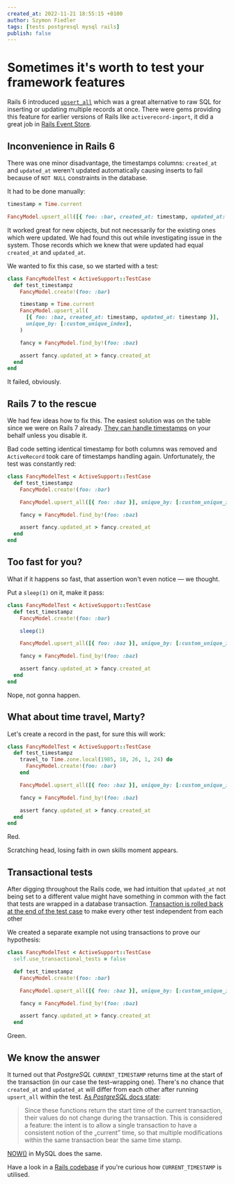 ```yaml
---
created_at: 2022-11-21 18:55:15 +0100
author: Szymon Fiedler
tags: [tests postgresql mysql rails]
publish: false
---
```


# Sometimes it's worth to test your framework features

Rails 6 introduced [`upsert_all`](https://api.rubyonrails.org/v6.0/classes/ActiveRecord/Persistence/ClassMethods.html#method-i-upsert_all) which was a great alternative to raw SQL for inserting or updating multiple records at once. There were gems providing this feature for earlier versions of Rails like `activerecord-import`, it did a great job in [Rails Event Store](https://github.com/RailsEventStore/rails_event_store).

<!-- more -->

## Inconvenience in Rails 6

There was one minor disadvantage, the timestamps columns: `created_at` and `updated_at` weren't updated automatically causing inserts to fail because of `NOT NULL` constraints in the database.

It had to be done manually:

```ruby
timestamp = Time.current

FancyModel.upsert_all([{ foo: :bar, created_at: timestamp, updated_at: timestamp }], unique_by: [:custom_unique_index])
```

It worked great for new objects, but not necessarily for the existing ones which were updated. We had found this out while investigating issue in the system. Those records which we knew that were updated had equal `created_at` and `updated_at`.

We wanted to fix this case, so we started with a test:

```ruby
class FancyModelTest < ActiveSupport::TestCase
  def test_timestampz
    FancyModel.create!(foo: :bar)

    timestamp = Time.current
    FancyModel.upsert_all(
      [{ foo: :baz, created_at: timestamp, updated_at: timestamp }],
      unique_by: [:custom_unique_index],
    )

    fancy = FancyModel.find_by!(foo: :baz)

    assert fancy.updated_at > fancy.created_at
  end
end
```

It failed, obviously.

## Rails 7 to the rescue

We had few ideas how to fix this. The easiest solution was on the table since we were on Rails 7 already. [They can handle timestamps](https://api.rubyonrails.org/v7.0/classes/ActiveRecord/Persistence/ClassMethods.html#method-i-upsert_all) on your behalf unless you disable it.

Bad code setting identical timestamp for both columns was removed and `ActiveRecord` took care of timestamps handling again. Unfortunately, the test was constantly red:

```ruby
class FancyModelTest < ActiveSupport::TestCase
  def test_timestampz
    FancyModel.create!(foo: :bar)

    FancyModel.upsert_all([{ foo: :baz }], unique_by: [:custom_unique_index])

    fancy = FancyModel.find_by!(foo: :baz)

    assert fancy.updated_at > fancy.created_at
  end
end
```

## Too fast for you?

What if it happens so fast, that assertion won't even notice — we thought.

Put a `sleep(1)` on it, make it pass:

```ruby
class FancyModelTest < ActiveSupport::TestCase
  def test_timestampz
    FancyModel.create!(foo: :bar)

    sleep(1)

    FancyModel.upsert_all([{ foo: :baz }], unique_by: [:custom_unique_index])

    fancy = FancyModel.find_by!(foo: :baz)

    assert fancy.updated_at > fancy.created_at
  end
end
```

Nope, not gonna happen.

## What about time travel, Marty?

Let's create a record in the past, for sure this will work:

```ruby
class FancyModelTest < ActiveSupport::TestCase
  def test_timestampz
    travel_to Time.zone.local(1985, 10, 26, 1, 24) do
      FancyModel.create!(foo: :bar)
    end

    FancyModel.upsert_all([{ foo: :baz }], unique_by: [:custom_unique_index])

    fancy = FancyModel.find_by!(foo: :baz)

    assert fancy.updated_at > fancy.created_at
  end
end
```

Red.

Scratching head, losing faith in own skills moment appears.

## Transactional tests

After digging throughout the Rails code, we had intuition that `updated_at` not being set to a different value might have something in common with the fact that tests are wrapped in a database transaction. [Transaction is rolled back at the end of the test case](https://guides.rubyonrails.org/testing.html#testing-parallel-transactions) to make every other test independent from each other

We created a separate example not using transactions to prove our hypothesis:

```ruby
class FancyModelTest < ActiveSupport::TestCase
  self.use_transactional_tests = false

  def test_timestampz
    FancyModel.create!(foo: :bar)

    FancyModel.upsert_all([{ foo: :baz }], unique_by: [:custom_unique_index])

    fancy = FancyModel.find_by!(foo: :baz)

    assert fancy.updated_at > fancy.created_at
  end
```

Green.

## We know the answer

It turned out that _PostgreSQL_ `CURRENT_TIMESTAMP` returns time at the start of the transaction (in our case the test–wrapping one). There's no chance that `created_at` and `updated_at` will differ from each other after running `upsert_all` within the test. [As _PostgreSQL_ docs state](https://www.postgresql.org/docs/13/functions-datetime.html#FUNCTIONS-DATETIME-CURRENT):

> Since these functions return the start time of the current transaction, their values do not change during the transaction. This is considered a feature: the intent is to allow a single transaction to have a consistent notion of the „current” time, so that multiple modifications within the same transaction bear the same time stamp.

[NOW()](https://dev.mysql.com/doc/refman/8.0/en/date-and-time-functions.html#function_now) in MySQL does the same.

Have a look in a [Rails codebase](https://github.com/search?q=repo%3Arails%2Frails%20CURRENT_TIMESTAMP&type=code) if you're curious how `CURRENT_TIMESTAMP` is utilised.
